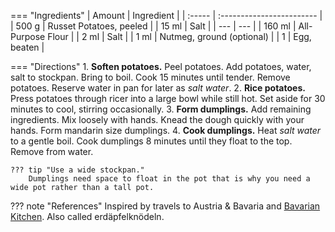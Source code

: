 === "Ingredients"
    | Amount | Ingredient                |
    | :----- | :------------------------ |
    | 500 g  | Russet Potatoes, peeled   |
    | 15 ml  | Salt                      |
    | ---    | ---                       |
    | 160 ml | All-Purpose Flour         |
    | 2 ml   | Salt                      |
    | 1 ml   | Nutmeg, ground (optional) |
    | 1      | Egg, beaten               |

=== "Directions"
    1. **Soften potatoes.** Peel potatoes. Add potatoes, water, salt to stockpan. Bring to boil. Cook 15 minutes until tender. Remove potatoes. Reserve water in pan for later as *salt water*.
    2. **Rice potatoes.** Press potatoes through ricer into a large bowl while still hot. Set aside for 30 minutes to cool, stirring occasionally.
    3. **Form dumplings.** Add remaining ingredients. Mix loosely with hands. Knead the dough quickly with your hands. Form mandarin size dumplings.
    4. **Cook dumplings.** Heat *salt water* to a gentle boil. Cook dumplings 8 minutes until they float to the top. Remove from water.

    ??? tip "Use a wide stockpan."
        Dumplings need space to float in the pot that is why you need a wide pot rather than a tall pot.

??? note "References"
    Inspired by travels to Austria & Bavaria and [Bavarian Kitchen](http://www.bavariankitchen.com/sides/knoedel.aspx). Also called erdäpfelknödeln.
